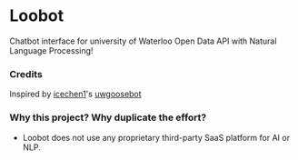 # Loobot
Chatbot interface for university of Waterloo Open Data API with Natural Language Processing!

### Credits
Inspired by [icechen1](https://github.com/icechen1)'s [uwgoosebot](https://github.com/icechen1/uwgoosebot)

### Why this project? Why duplicate the effort?
* Loobot does not use any proprietary third-party SaaS platform for AI or NLP.
